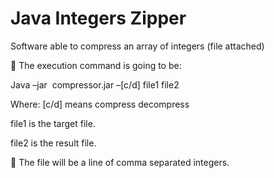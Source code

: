 # Java Integers Zipper

Software able to compress an array of integers (file attached)

 The execution command is going to be:


Java –jar  compressor.jar –[c/d] file1 file2

Where:
[c/d] means compress decompress

file1 is the target file.

file2 is the result file.


 The file will be a line of comma separated integers.
